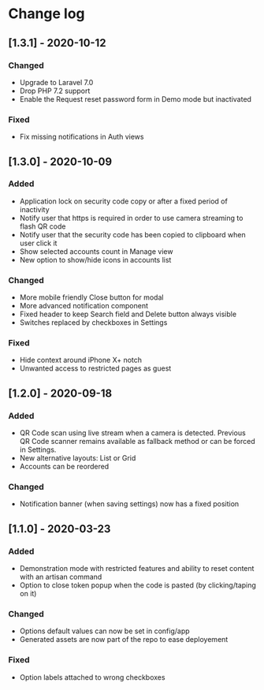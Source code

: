 # Change log

## [1.3.1] - 2020-10-12

### Changed
- Upgrade to Laravel 7.0
- Drop PHP 7.2 support
- Enable the Request reset password form in Demo mode but inactivated

### Fixed
- Fix missing notifications in Auth views

## [1.3.0] - 2020-10-09

### Added
- Application lock on security code copy or after a fixed period of inactivity
- Notify user that https is required in order to use camera streaming to flash QR code
- Notify user that the security code has been copied to clipboard when user click it
- Show selected accounts count in Manage view
- New option to show/hide icons in accounts list

### Changed
- More mobile friendly Close button for modal
- More advanced notification component
- Fixed header to keep Search field and Delete button always visible
- Switches replaced by checkboxes in Settings

### Fixed
- Hide context around iPhone X+ notch
- Unwanted access to restricted pages as guest

## [1.2.0] - 2020-09-18

### Added
- QR Code scan using live stream when a camera is detected. Previous QR Code scanner remains available as fallback method or can be forced in Settings.
- New alternative layouts: List or Grid
- Accounts can be reordered

### Changed
- Notification banner (when saving settings) now has a fixed position

## [1.1.0] - 2020-03-23

### Added
- Demonstration mode with restricted features and ability to reset content with an artisan command
- Option to close token popup when the code is pasted (by clicking/taping on it)

### Changed
- Options default values can now be set in config/app
- Generated assets are now part of the repo to ease deployement

### Fixed
- Option labels attached to wrong checkboxes